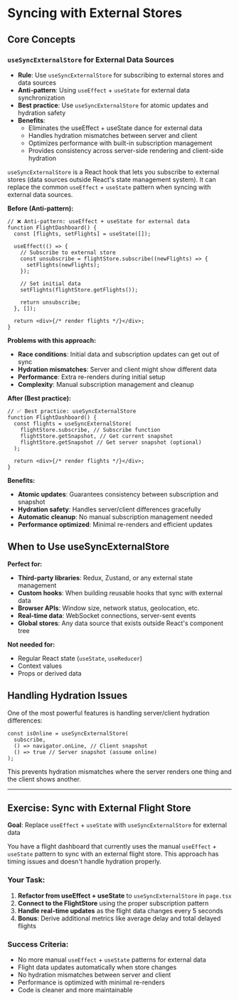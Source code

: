 # Syncing with External Stores

## Core Concepts

### `useSyncExternalStore` for External Data Sources

- **Rule**: Use `useSyncExternalStore` for subscribing to external stores and data sources
- **Anti-pattern**: Using `useEffect` + `useState` for external data synchronization
- **Best practice**: Use `useSyncExternalStore` for atomic updates and hydration safety
- **Benefits**:
  - Eliminates the useEffect + useState dance for external data
  - Handles hydration mismatches between server and client
  - Optimizes performance with built-in subscription management
  - Provides consistency across server-side rendering and client-side hydration

`useSyncExternalStore` is a React hook that lets you subscribe to external stores (data sources outside React's state management system). It can replace the common `useEffect` + `useState` pattern when syncing with external data sources.

**Before (Anti-pattern):**

```tsx
// ❌ Anti-pattern: useEffect + useState for external data
function FlightDashboard() {
  const [flights, setFlights] = useState([]);

  useEffect(() => {
    // Subscribe to external store
    const unsubscribe = flightStore.subscribe((newFlights) => {
      setFlights(newFlights);
    });

    // Set initial data
    setFlights(flightStore.getFlights());

    return unsubscribe;
  }, []);

  return <div>{/* render flights */}</div>;
}
```

**Problems with this approach:**

- **Race conditions**: Initial data and subscription updates can get out of sync
- **Hydration mismatches**: Server and client might show different data
- **Performance**: Extra re-renders during initial setup
- **Complexity**: Manual subscription management and cleanup

**After (Best practice):**

```tsx
// ✅ Best practice: useSyncExternalStore
function FlightDashboard() {
  const flights = useSyncExternalStore(
    flightStore.subscribe, // Subscribe function
    flightStore.getSnapshot, // Get current snapshot
    flightStore.getSnapshot // Get server snapshot (optional)
  );

  return <div>{/* render flights */}</div>;
}
```

**Benefits:**

- **Atomic updates**: Guarantees consistency between subscription and snapshot
- **Hydration safety**: Handles server/client differences gracefully
- **Automatic cleanup**: No manual subscription management needed
- **Performance optimized**: Minimal re-renders and efficient updates

## When to Use useSyncExternalStore

**Perfect for:**

- **Third-party libraries**: Redux, Zustand, or any external state management
- **Custom hooks**: When building reusable hooks that sync with external data
- **Browser APIs**: Window size, network status, geolocation, etc.
- **Real-time data**: WebSocket connections, server-sent events
- **Global stores**: Any data source that exists outside React's component tree

**Not needed for:**

- Regular React state (`useState`, `useReducer`)
- Context values
- Props or derived data

## Handling Hydration Issues

One of the most powerful features is handling server/client hydration differences:

```tsx
const isOnline = useSyncExternalStore(
  subscribe,
  () => navigator.onLine, // Client snapshot
  () => true // Server snapshot (assume online)
);
```

This prevents hydration mismatches where the server renders one thing and the client shows another.

---

## Exercise: Sync with External Flight Store

**Goal**: Replace `useEffect` + `useState` with `useSyncExternalStore` for external data

You have a flight dashboard that currently uses the manual `useEffect` + `useState` pattern to sync with an external flight store. This approach has timing issues and doesn't handle hydration properly.

### Your Task:

1. **Refactor from useEffect + useState** to `useSyncExternalStore` in `page.tsx`
2. **Connect to the FlightStore** using the proper subscription pattern
3. **Handle real-time updates** as the flight data changes every 5 seconds
4. **Bonus**: Derive additional metrics like average delay and total delayed flights

### Success Criteria:

- No more manual `useEffect` + `useState` patterns for external data
- Flight data updates automatically when store changes
- No hydration mismatches between server and client
- Performance is optimized with minimal re-renders
- Code is cleaner and more maintainable
